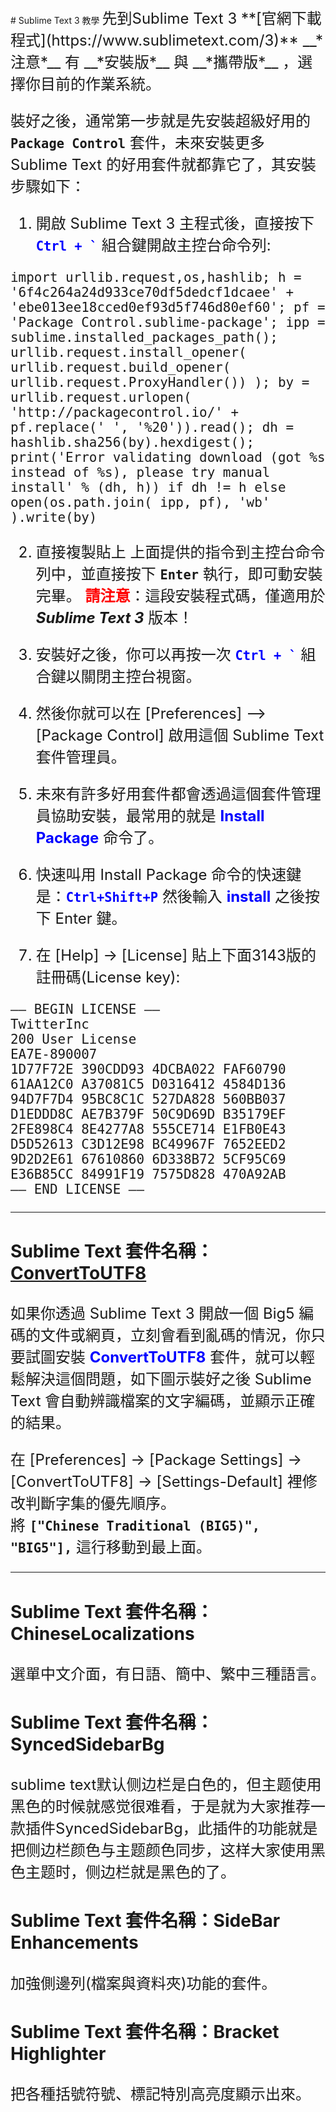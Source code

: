 <base target="_blink">
# Sublime Text 3 教學  

<font size="5">
先到Sublime Text 3 **[官網下載程式](https://www.sublimetext.com/3)** __*注意*__ 有 __*安裝版*__ 與 __*攜帶版*__ ，選擇你目前的作業系統。

裝好之後，通常第一步就是先安裝超級好用的 __`Package Control`__ 套件，未來安裝更多 Sublime Text 的好用套件就都靠它了，其安裝步驟如下：   <br>
1. 開啟 Sublime Text 3 主程式後，直接按下 <font color="blue">__`` Ctrl + ` ``__ </font>組合鍵開啟主控台命令列:  
```
import urllib.request,os,hashlib; h = '6f4c264a24d933ce70df5dedcf1dcaee' + 'ebe013ee18cced0ef93d5f746d80ef60'; pf = 'Package Control.sublime-package'; ipp = sublime.installed_packages_path(); urllib.request.install_opener( urllib.request.build_opener( urllib.request.ProxyHandler()) ); by = urllib.request.urlopen( 'http://packagecontrol.io/' + pf.replace(' ', '%20')).read(); dh = hashlib.sha256(by).hexdigest(); print('Error validating download (got %s instead of %s), please try manual install' % (dh, h)) if dh != h else open(os.path.join( ipp, pf), 'wb' ).write(by)
```

2. 直接複製貼上 上面提供的指令到主控台命令列中，並直接按下 __`Enter`__ 執行，即可動安裝完畢。
<font color="red">__請注意__</font>：這段安裝程式碼，僅適用於 __*Sublime Text 3*__ 版本！  

3. 安裝好之後，你可以再按一次 <font color="blue">__`` Ctrl + ` ``__ </font>組合鍵以關閉主控台視窗。

4. 然後你就可以在 [Preferences] –> [Package Control] 啟用這個 Sublime Text 套件管理員。

5. 未來有許多好用套件都會透過這個套件管理員協助安裝，最常用的就是 <font color="blue">__Install Package__</font> 命令了。

6. 快速叫用 Install Package 命令的快速鍵是：<font color="blue">__`Ctrl+Shift+P`__</font> 然後輸入 <font color="blue">__install__</font> 之後按下 Enter 鍵。

7. 在 [Help] -> [License] 貼上下面3143版的註冊碼(License key):

```
—– BEGIN LICENSE —–
TwitterInc
200 User License
EA7E-890007
1D77F72E 390CDD93 4DCBA022 FAF60790
61AA12C0 A37081C5 D0316412 4584D136
94D7F7D4 95BC8C1C 527DA828 560BB037
D1EDDD8C AE7B379F 50C9D69D B35179EF
2FE898C4 8E4277A8 555CE714 E1FB0E43
D5D52613 C3D12E98 BC49967F 7652EED2
9D2D2E61 67610860 6D338B72 5CF95C69
E36B85CC 84991F19 7575D828 470A92AB
—— END LICENSE ——
```

------

### Sublime Text 套件名稱：[ConvertToUTF8](file:///C:/Users/user/appdata/local/temp/16.html "ConvertToUTF8教學")

如果你透過 Sublime Text 3 開啟一個 Big5 編碼的文件或網頁，立刻會看到亂碼的情況，你只要試圖安裝 <font color="blue">__ConvertToUTF8__</font> 套件，就可以輕鬆解決這個問題，如下圖示裝好之後 Sublime Text 會自動辨識檔案的文字編碼，並顯示正確的結果。

在 [Preferences] -> [Package Settings] -> [ConvertToUTF8] -> [Settings-Default] 裡修改判斷字集的優先順序。  
將 __`["Chinese Traditional (BIG5)", "BIG5"],`__ 這行移動到最上面。

------

### Sublime Text 套件名稱：ChineseLocalizations  

選單中文介面，有日語、簡中、繁中三種語言。

### Sublime Text 套件名稱：SyncedSidebarBg
sublime text默认侧边栏是白色的，但主题使用黑色的时候就感觉很难看，于是就为大家推荐一款插件SyncedSidebarBg，此插件的功能就是把侧边栏颜色与主题颜色同步，这样大家使用黑色主题时，侧边栏就是黑色的了。

### Sublime Text 套件名稱：Side​Bar​Enhancements
加強側邊列(檔案與資料夾)功能的套件。

### Sublime Text 套件名稱：Bracket​Highlighter
把各種括號符號、標記特別高亮度顯示出來。


</font>